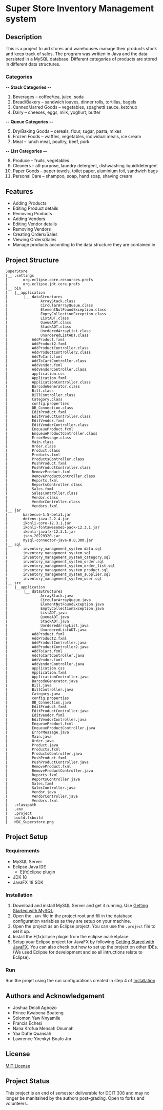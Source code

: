 # Super Store Inventory Management system

## Description

This is a project to aid stores and warehouses manage their products stock and keep track of sales. The program was written in Java and the data persisted in a MySQL database.
Different categories of products are stored in different data structures.

### Categories

**-- Stack Categories --**

1. Beverages – coffee/tea, juice, soda
2. Bread/Bakery – sandwich loaves, dinner rolls, tortillas, bagels
3. Canned/Jarred Goods – vegetables, spaghetti sauce, ketchup
4. Dairy – cheeses, eggs, milk, yoghurt, butter

**-- Queue Categories --**

5. Dry/Baking Goods – cereals, flour, sugar, pasta, mixes
6. Frozen Foods – waffles, vegetables, individual meals, ice cream
7. Meat – lunch meat, poultry, beef, pork

**-- List Categories --**

8. Produce – fruits, vegetables
9. Cleaners – all-purpose, laundry detergent, dishwashing liquid/detergent
10. Paper Goods – paper towels, toilet paper, aluminium foil, sandwich bags
11. Personal Care – shampoo, soap, hand soap, shaving cream

## Features

- Adding Products
- Editing Product details
- Removing Products
- Adding Vendors
- Editing Vendor details
- Removing Vendors
- Creating Orders/Sales
- Viewing Orders/Sales
- Manage products according to the data structure they are contained in.

## Project Structure

```
SuperStore
|__ .settings
|       org.eclipse.core.resources.prefs
|       org.eclipse.jdt.core.prefs
|__ bin
|   |__application
|       |__ dataStructures
|               ArrayStack.class
|               CircularArrayQueue.class
|               ElementNotFoundException.class
|               EmptyCollectionException.class
|               ListADT.class
|               QueueADT.class
|               StackADT.class
|               UorderedArrayList.class
|               UnorderedListADT.class
|           AddProduct.fxml
|           AddProduct2.fxml
|           AddProductController.class
|           AddProductController2.class
|           AddToCart.fxml
|           AddToCartController.class
|           AddVendor.fxml
|           AddVendorController.class
|           application.css
|           Application.fxml
|           ApplicationController.class
|           BarcodeGenerator.class
|           Bill.class
|           BillController.class
|           Category.class
|           config.properties
|           DB_Connection.class
|           EditProduct.fxml
|           EditProductController.class
|           EditVendor.fxml
|           EditVendorController.class
|           EnqueueProduct.fxml
|           EnqueueProductController.class
|           ErrorMessage.class
|           Main.class
|           Order.class
|           Product.class
|           Products.fxml
|           ProductsController.class
|           PushProduct.fxml
|           PushProductController.class
|           RemoveProduct.fxml
|           RemoveProductController.class
|           Reports.fxml
|           ReportsController.class
|           Sales.fxml
|           SalesController.class
|           Vendor.class
|           VendorController.class
|           Vendors.fxml
|__ jar
|       barbecue-1.5-beta1.jar
|       dotenv-java-2.2.4.jar
|       ikonli-core-12.3.1.jar
|       ikonli-fontawesome5-pack-12.3.1.jar
|       ikonli-javafx-12.3.1.jar
|       json-20220320.jar
|       mysql-connector-java-8.0.30m.jar
|__ sql
|       inventory_management_system data.sql
|       inventory_management_system.sql
|       inventory_management_system_category.sql
|       inventory_management_system_order.sql
|       inventory_management_system_order_list.sql
|       inventory_management_system_product.sql
|       inventory_management_system_supplier.sql
|       inventory_management_system_user.sql
|__ src
|   |__application
|       |__ dataStructures
|               ArrayStack.java
|               CircularArrayQueue.java
|               ElementNotFoundException.java
|               EmptyCollectionException.java
|               ListADT.java
|               QueueADT.java
|               StackADT.java
|               UorderedArrayList.java
|               UnorderedListADT.java
|           AddProduct.fxml
|           AddProduct2.fxml
|           AddProductController.java
|           AddProductController2.java
|           AddToCart.fxml
|           AddToCartController.java
|           AddVendor.fxml
|           AddVendorController.java
|           application.css
|           Application.fxml
|           ApplicationController.java
|           BarcodeGenerator.java
|           Bill.java
|           BillController.java
|           Category.java
|           config.properties
|           DB_Connection.java
|           EditProduct.fxml
|           EditProductController.java
|           EditVendor.fxml
|           EditVendorController.java
|           EnqueueProduct.fxml
|           EnqueueProductController.java
|           ErrorMessage.java
|           Main.java
|           Order.java
|           Product.java
|           Products.fxml
|           ProductsController.java
|           PushProduct.fxml
|           PushProductController.java
|           RemoveProduct.fxml
|           RemoveProductController.java
|           Reports.fxml
|           ReportsController.java
|           Sales.fxml
|           SalesController.java
|           Vendor.java
|           VendorController.java
|           Vendors.fxml
|   .classpath
|   .env
|   .project
|   build.fxbuild
|   NBC_Superstore.png
```

## Project Setup

### Requirements

- MySQL Server
- Eclipse Java IDE
  - E(fx)clipse plugin
- JDK 18
- JavaFX 18 SDK

### Installation

1. Download and install MySQL Server and get it running. Use [Getting Started with MySQL](https://dev.mysql.com/doc/mysql-getting-started/en/).
2. Open the `.env` file in the project root and fill in the database configuration variables as they are setup on your machine.
3. Open the project as an Eclipse project. You can use the `.project` file to set it up.
4. Install the E(fx)clipse plugin from the eclipse marketplace.
5. Setup your Eclipse project for JavaFX by following [Getting Stared with JavaFX](https://openjfx.io/openjfx-docs/#IDE-Eclipse). You can also check out how to set up the project on other IDEs. (We used Eclipse for development and so all intructions relate to Eclipse).

### Run

Run the projet using the run configurations created in step 4 of [Installation](#installation)

## Authors and Acknowledgement

- Joshua Delali Agbozo
- Prince Kwabena Boateng
- Solomon Yaw Nnyamile
- Francis Echesi
- Nana Krofua Mensah Onumah
- Yaa Dufie Quansah
- Lawrence Yirenkyi-Boafo Jnr

## License

[MIT License](https://opensource.org/licenses/MIT)

## Project Status

This project is an end of semester deliverable for DCIT 308 and may no longer be manitained by the authors post-grading. Open to forks and volunteers.
